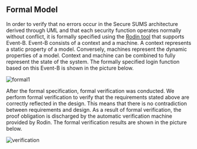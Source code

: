 ## Formal Model
In order to verify that no errors occur in the Secure SUMS architecture derived through UML and that each security function operates normally without conflict, it is formally specified using the [Rodin tool](https://sourceforge.net/projects/rodin-b-sharp/) that supports Event-B.
Event-B consists of a context and a machine. A context represents a static property of a model. Conversely, machines represent the dynamic properties of a model. Context and machine can be combined to fully represent the state of the system. The formally specified login function based on this Event-B is shown in the picture below.

![formal1](https://github.com/HackProof/HASUMS/assets/31889026/6f1ff1b8-6729-47f9-bab9-02976c90abf3)

After the formal specification, formal verification was conducted. We perform formal verification to verify that the requirements stated above are correctly reflected in the design. This means that there is no contradiction between requirements and design. As a result of formal verification, the proof obligation is discharged by the automatic verification machine provided by Rodin. The formal verification results are shown in the picture below.

![verification](https://github.com/HackProof/HASUMS/assets/31889026/f6ec8f52-f749-4500-b025-908cf05f832c)